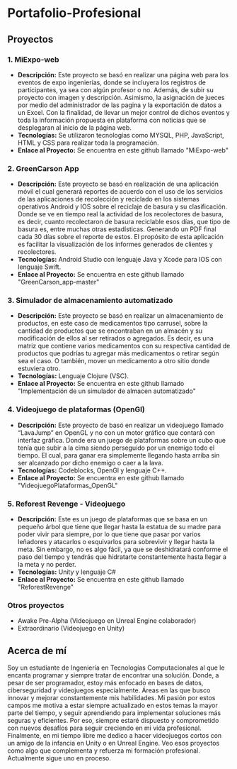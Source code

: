 # Portafolio-Profesional
## Proyectos

### 1. MiExpo-web
- **Descripción:** Este proyecto se basó en realizar una página web para los eventos de expo ingenierías, donde se incluyera los registros de participantes, ya sea con algún profesor o no. Además, de subir su proyecto con imagen y descripción. Asimismo, la asignación de jueces por medio del administrador de las pagina y la exportación de datos a un Excel. Con la finalidad, de llevar un mejor control de dichos eventos y toda la información propuesta en plataforma con noticias que se desplegaran al inicio de la página web. 
- **Tecnologías:** Se utilizaron tecnologías como MYSQL, PHP, JavaScript, HTML y CSS para realizar toda la programación. 
- **Enlace al Proyecto:** Se encuentra en este github llamado "MiExpo-web"

### 2. GreenCarson App
- **Descripción:** Este proyecto se basó en realización de una aplicación móvil el cual generará reportes de acuerdo con el uso de los servicios de las aplicaciones de recolección y reciclado en los sistemas operativos Android y IOS sobre el reciclaje de basura y su clasificación. Donde se ve en tiempo real la actividad de los recolectores de basura, es decir, cuanto recolectaron de basura reciclable esos días, que tipo de basura es, entre muchas otras estadísticas. Generando un PDF final cada 30 días sobre el reporte de estos. El propósito de esta aplicación es facilitar la visualización de los informes generados de clientes y recolectores. 
- **Tecnologías:** Android Studio con lenguaje Java y Xcode para IOS con lenguaje Swift. 
- **Enlace al Proyecto:** Se encuentra en este github llamado "GreenCarson_app-master"

### 3. Simulador de almacenamiento automatizado
- **Descripción:** Este proyecto se basó en realizar un almacenamiento de productos, en este caso de medicamentos tipo carrusel, sobre la cantidad de productos que se encontraban en un almacén y su modificación de ellos al ser retirados o agregados. Es decir, es una matriz que contiene varios medicamentos con su respectiva cantidad de productos que podrías tu agregar más medicamentos o retirar según sea el caso. O también, mover un medicamento a otro sitio donde estuviera otro. 
- **Tecnologías:** Lenguaje Clojure (VSC).
- **Enlace al Proyecto:** Se encuentra en este github llamado "Implementación de un simulador de almacen automatizado"

### 4. Videojuego de plataformas (OpenGl)
- **Descripción:** Este proyecto de basó en realizar un videojuego llamado “LavaJump” en OpenGL y no con un motor gráfico que contará con interfaz gráfica. Donde era un juego de plataformas sobre un cubo que tenía que subir a la cima siendo perseguido por un enemigo todo el tiempo. El cual, para ganar era simplemente llegando hasta arriba sin ser alcanzado por dicho enemigo o caer a la lava. 
- **Tecnologías:** Codeblocks, OpenGl y lenguaje C++.
- **Enlace al Proyecto:** Se encuentra en este github llamado "VideojuegoPlataformas_OpenGL"

### 5. Reforest Revenge - Videojuego
- **Descripción:** Este es un juego de plataformas que se basa en un pequeño árbol que tiene que llegar hasta la estatua de su madre para poder vivir para siempre, por lo que tiene que pasar por varios leñadores y atacarlos o esquivarlos para sobrevivir y llegar hasta la meta. Sin embargo, no es algo fácil, ya que se deshidratará conforme el paso del tiempo y tendrás que hidratarte constantemente hasta llegar a la meta y no perder.  
- **Tecnologías:** Unity y lenguaje C#
- **Enlace al Proyecto:** Se encuentra en este github llamado "ReforestRevenge"

### Otros proyectos
- Awake Pre-Alpha (Videojuego en Unreal Engine colaborador)
- Extraordinario (Videojuego en Unity)

## Acerca de mí
Soy un estudiante de Ingeniería en Tecnologías Computacionales al que le encanta programar y siempre tratar de encontrar una solución. Donde, a pesar de ser programador, estoy más enfocado en bases de datos, ciberseguridad y videojuegos especialmente. Áreas en las que busco innovar y mejorar constantemente mis habilidades. Mi pasión por estos campos me motiva a estar siempre actualizado en estos temas la mayor parte del tiempo, y seguir aprendiendo para implementar soluciones más seguras y eficientes. Por eso, siempre estaré dispuesto y comprometido con nuevos desafíos para seguir creciendo en mi vida profesional. Finalmente, en mi tiempo libre me dedico a hacer videojuegos cortos con un amigo de la infancia en Unity o en Unreal Engine. Veo esos proyectos como algo que complementa y refuerza mi formación profesional. Actualmente sigue uno en proceso. 
